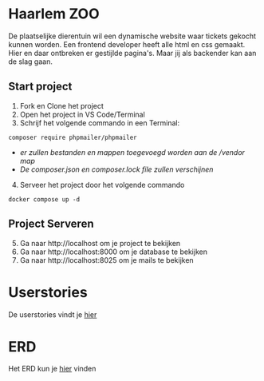 # Haarlem ZOO

De plaatselijke dierentuin wil een dynamische website waar tickets gekocht kunnen worden.
Een frontend developer heeft alle html en css gemaakt. Hier en daar ontbreken er gestijlde pagina's. Maar jij als backender kan aan de slag gaan.

## Start project

1. Fork en Clone het project
2. Open het project in VS Code/Terminal
3. Schrijf het volgende commando in een Terminal:

```
composer require phpmailer/phpmailer
```

- *er zullen bestanden en mappen toegevoegd worden aan de /vendor map*
- *De composer.json en composer.lock file zullen verschijnen*

4. Serveer het project door het volgende commando
```
docker compose up -d
```

## Project Serveren

5. Ga naar http://localhost om je project te bekijken
6. Ga naar http://localhost:8000 om je database te bekijken
7. Ga naar http://localhost:8025 om je mails te bekijken

# Userstories

De userstories vindt je [hier](USERSTORIES.md)

# ERD
Het ERD kun je [hier](ERD.md) vinden

